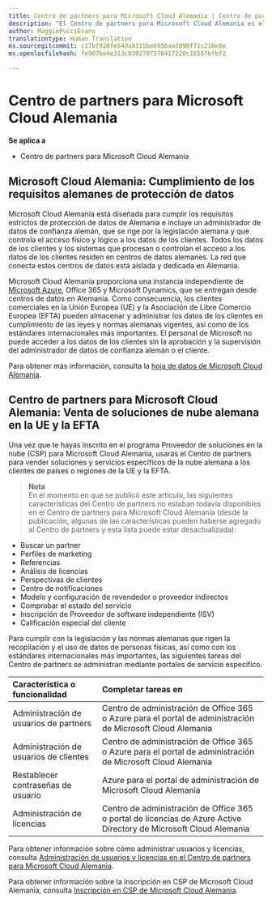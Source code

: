 ```yaml
---
title: Centro de partners para Microsoft Cloud Alemania | Centro de partners para Microsoft Cloud Alemania
description: "El Centro de partners para Microsoft Cloud Alemania es el portal de empresa para los partners de Microsoft que deseen ofrecer soluciones en la nube de Microsoft a los clientes de países de la UE y la EFTA. Microsoft Cloud Alemania garantiza que los datos de clientes residen en Alemania y un administrador de datos de confianza alemán designado controla el acceso a estos. Los clientes comerciales en la Unión Europea (UE) y la Asociación de Libre Comercio Europea (EFTA) pueden almacenar y administrar los datos de los clientes en cumplimiento de las leyes y normas alemanas vigentes, así como de los estándares internacionales más importantes. Microsoft no puede acceder a los datos de los clientes sin la aprobación y la supervisión del administrador de datos de confianza alemán o el cliente."
author: MaggiePucciEvans
translationtype: Human Translation
ms.sourcegitcommit: c17bf920fe54dab315be695baa3090f71c210e8e
ms.openlocfilehash: fe907be4e313c0302707576417220c18557bfbf2

---
```


# Centro de partners para Microsoft Cloud Alemania

**Se aplica a**

-  Centro de partners para Microsoft Cloud Alemania

## Microsoft Cloud Alemania: Cumplimiento de los requisitos alemanes de protección de datos 

Microsoft Cloud Alemania está diseñada para cumplir los requisitos estrictos de protección de datos de Alemania e incluye un administrador de datos de confianza alemán, que se rige por la legislación alemana y que controla el acceso físico y lógico a los datos de los clientes. Todos los datos de los clientes y los sistemas que procesan o controlan el acceso a los datos de los clientes residen en centros de datos alemanes. La red que conecta estos centros de datos está aislada y dedicada en Alemania.

Microsoft Cloud Alemania proporciona una instancia independiente de [Microsoft Azure](https://azure.microsoft.com/en-us/overview/clouds/germany/), Office 365 y Microsoft Dynamics, que se entregan desde centros de datos en Alemania. Como consecuencia, los clientes comerciales en la Unión Europea (UE) y la Asociación de Libre Comercio Europea (EFTA) pueden almacenar y administrar los datos de los clientes en cumplimiento de las leyes y normas alemanas vigentes, así como de los estándares internacionales más importantes. El personal de Microsoft no puede acceder a los datos de los clientes sin la aprobación y la supervisión del administrador de datos de confianza alemán o el cliente.

Para obtener más información, consulta la [hoja de datos de Microsoft Cloud Alemania](http://download.microsoft.com/download/6/1/3/613C9ECB-9167-4EF5-B131-3BAD8D8A126C/Microsoft_Cloud_Germany_Datasheet.pdf).

## Centro de partners para Microsoft Cloud Alemania: Venta de soluciones de nube alemana en la UE y la EFTA

Una vez que te hayas inscrito en el programa Proveedor de soluciones en la nube (CSP) para Microsoft Cloud Alemania, usarás el Centro de partners para vender soluciones y servicios específicos de la nube alemana a los clientes de países o regiones de la UE y la EFTA. 

>**Nota**<br>
En el momento en que se publicó este artículo, las siguientes características del Centro de partners no estaban todavía disponibles en el Centro de partners para Microsoft Cloud Alemania (desde la publicación, algunas de las características pueden haberse agregado al Centro de partners y esta lista puede estar desactualizada):

- Buscar un partner
- Perfiles de marketing
- Referencias
- Análisis de licencias
- Perspectivas de clientes
- Centro de notificaciones
- Modelo y configuración de revendedor o proveedor indirectos
- Comprobar el estado del servicio
- Inscripción de Proveedor de software independiente (ISV)
- Calificación especial del cliente

Para cumplir con la legislación y las normas alemanas que rigen la recopilación y el uso de datos de personas físicas, así como con los estándares internacionales más importantes, las siguientes tareas del Centro de partners se administran mediante portales de servicio específico. 

Característica o funcionalidad | Completar tareas en
:--- | :---
Administración de usuarios de partners | Centro de administración de Office 365 o Azure para el portal de administración de Microsoft Cloud Alemania
Administración de usuarios de clientes | Centro de administración de Office 365 o Azure para el portal de administración de Microsoft Cloud Alemania
Restablecer contraseñas de usuario | Azure para el portal de administración de Microsoft Cloud Alemania
Administración de licencias | Centro de administración de Office 365 o portal de licencias de Azure Active Directory de Microsoft Cloud Alemania

Para obtener información sobre cómo administrar usuarios y licencias, consulta [Administración de usuarios y licencias en el Centro de partners para Microsoft Cloud Alemania](user-management-in-partner-center-for-microsoft-cloud-germany.md).

Para obtener información sobre la inscripción en CSP de Microsoft Cloud Alemania, consulta [Inscripción en CSP de Microsoft Cloud Alemania](enroll-in-csp-for-microsoft-cloud-germany.md).



<!--HONumber=Jan17_HO2-->


